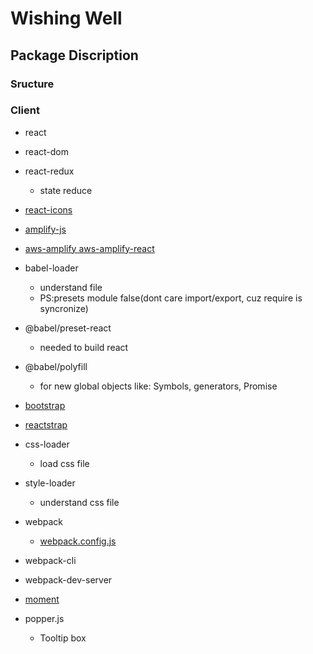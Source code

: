 # Wishing Well

## Package Discription

### Sructure

### Client

- react
- react-dom
- react-redux
  - state reduce
- [react-icons](https://react-icons.github.io/react-icons/)

- [amplify-js](https://aws-amplify.github.io/amplify-js/api/index.html)
- [aws-amplify aws-amplify-react](https://docs.amplify.aws/ui-legacy/api/connect/q/framework/react)
- babel-loader
  - understand file
  - PS:presets module false(dont care import/export, cuz require is syncronize)
- @babel/preset-react
  - needed to build react
- @babel/polyfill
  - for new global objects like: Symbols, generators, Promise
- [bootstrap](https://getbootstrap.com/docs/5.0/getting-started/introduction/)
- [reactstrap](https://reactstrap.github.io/)
- css-loader
  - load css file
- style-loader
  - understand css file
- webpack
  - [webpack.config.js](https://webpack.js.org/configuration/)
- webpack-cli
- webpack-dev-server
- [moment](https://momentjs.com/)
- popper.js
  - Tooltip box
